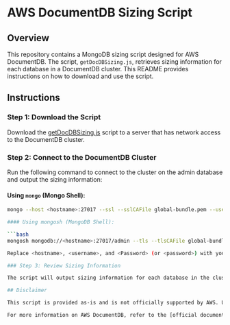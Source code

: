 # AWS DocumentDB Sizing Script

## Overview

This repository contains a MongoDB sizing script designed for AWS DocumentDB. The script, `getDocDBSizing.js`, retrieves sizing information for each database in a DocumentDB cluster. This README provides instructions on how to download and use the script.

## Instructions

### Step 1: Download the Script

Download the [getDocDBSizing.js](https://raw.githubusercontent.com/itchap/mongodb-guides/main/Sizing%20Scripts/getDocDBSizing.js) script to a server that has network access to the DocumentDB cluster.

### Step 2: Connect to the DocumentDB Cluster

Run the following command to connect to the cluster on the admin database and output the sizing information:

#### Using `mongo` (Mongo Shell):

```bash
mongo --host <hostname>:27017 --ssl --sslCAFile global-bundle.pem --username <username> --password <Password> getMongoData.js > getMongoData.txt

#### Using mongosh (MongoDB Shell):

```bash
mongosh mongodb://<hostname>:27017/admin --tls --tlsCAFile global-bundle.pem -u <username> -p <password> getMongoData.js > getMongoData.txt

Replace <hostname>, <username>, and <Password> (or <password>) with your DocumentDB cluster details.

### Step 3: Review Sizing Information

The script will output sizing information for each database in the cluster to the `getMongoData.txt` file. Review the contents of this file for a summary of the total data, storage, and index sizes across all databases.

## Disclaimer

This script is provided as-is and is not officially supported by AWS. Use it at your own discretion and ensure compatibility with your DocumentDB cluster version and configuration.

For more information on AWS DocumentDB, refer to the [official documentation](https://docs.aws.amazon.com/documentdb/latest/developerguide/what-is.html).
